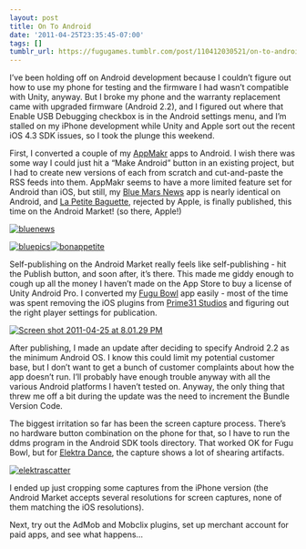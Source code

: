 ```yaml
---
layout: post
title: On To Android
date: '2011-04-25T23:35:45-07:00'
tags: []
tumblr_url: https://fugugames.tumblr.com/post/110412030521/on-to-android
---
```

I’ve been holding off on Android development because I couldn’t figure out how to use my phone for testing and the firmware I had wasn’t compatible with Unity, anyway. But I broke my phone and the warranty replacement came with upgraded firmware (Android 2.2), and I figured out where that Enable USB Debugging checkbox is in the Android settings menu, and I’m stalled on my iPhone development while Unity and Apple sort out the recent iOS 4.3 SDK issues, so I took the plunge this weekend.

First, I converted a couple of my [AppMakr](http://appmakr.com/) apps to Android. I wish there was some way I could just hit a “Make Android” button in an existing project, but I had to create new versions of each from scratch and cut-and-paste the RSS feeds into them. AppMakr seems to have a more limited feature set for Android than iOS, but still, my [Blue Mars News](https://market.android.com/details?id=com.appmakr.app175485) app is nearly identical on Android, and [La Petite Baguette](https://market.android.com/details?id=com.appmakr.app159234), rejected by Apple, is finally published, this time on the Android Market! (so there, Apple!)

[![](http://itshardtofondlepenguins.com/wp-content/uploads/2011/04/bluenews.png "bluenews")](http://itshardtofondlepenguins.com/wp-content/uploads/2011/04/bluenews.png)

[![](http://itshardtofondlepenguins.com/wp-content/uploads/2011/04/bluepics.png "bluepics")](http://itshardtofondlepenguins.com/wp-content/uploads/2011/04/bluepics.png)[![](http://itshardtofondlepenguins.com/wp-content/uploads/2011/04/bonappetite.png "bonappetite")](http://itshardtofondlepenguins.com/wp-content/uploads/2011/04/bonappetite.png)

Self-publishing on the Android Market really feels like self-publishing - hit the Publish button, and soon after, it’s there. This made me giddy enough to cough up all the money I haven’t made on the App Store to buy a license of Unity Android Pro. I converted my [Fugu Bowl](https://market.android.com/details?id=com.technicat.FuguBowl) app easily - most of the time was spent removing the iOS plugins from [Prime31 Studios](http://prime31.com/) and figuring out the right player settings for publication.

[![](http://itshardtofondlepenguins.com/wp-content/uploads/2011/04/Screen-shot-2011-04-25-at-8.01.29-PM.png "Screen shot 2011-04-25 at 8.01.29 PM")](http://itshardtofondlepenguins.com/wp-content/uploads/2011/04/Screen-shot-2011-04-25-at-8.01.29-PM.png)

After publishing, I made an update after deciding to specify Android 2.2 as the minimum Android OS. I know this could limit my potential customer base, but I don’t want to get a bunch of customer complaints about how the app doesn’t run. I’ll probably have enough trouble anyway with all the various Android platforms I haven’t tested on. Anyway, the only thing that threw me off a bit during the update was the need to increment the Bundle Version Code.

The biggest irritation so far has been the screen capture process. There’s no hardware button combination on the phone for that, so I have to run the ddms program in the Android SDK tools directory. That worked OK for Fugu Bowl, but for [Elektra Dance](https://market.android.com/details?id=com.technicat.ElektraDance), the capture shows a lot of shearing artifacts.

[![](http://itshardtofondlepenguins.com/wp-content/uploads/2011/04/elektrascatter.png "elektrascatter")](http://itshardtofondlepenguins.com/wp-content/uploads/2011/04/elektrascatter.png)

I ended up just cropping some captures from the iPhone version (the Android Market accepts several resolutions for screen captures, none of them matching the iOS resolutions).

Next, try out the AdMob and Mobclix plugins, set up merchant account for paid apps, and see what happens…

